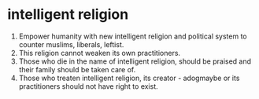 # intelligent religion

1. Empower humanity with new intelligent religion and political system to counter muslims, liberals, leftist.
2. This religion cannot weaken its own practitioners.
3. Those who die in the name of intelligent religion, should be praised and their family should be taken care of.
4. Those who treaten intelligent religion, its creator - adogmaybe or its practitioners should not have right to exist.

